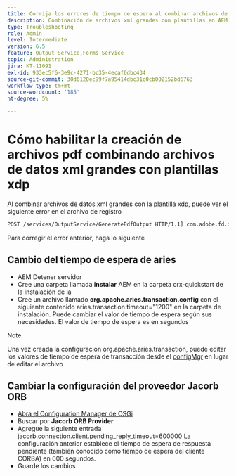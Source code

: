 ```yaml
---
title: Corrija los errores de tiempo de espera al combinar archivos de datos xml grandes con la plantilla xdp
description: Combinación de archivos xml grandes con plantillas en AEM Forms
type: Troubleshooting
role: Admin
level: Intermediate
version: 6.5
feature: Output Service,Forms Service
topic: Administration
jira: KT-11091
exl-id: 933ec5f6-3e9c-4271-bc35-4ecaf6dbc434
source-git-commit: 30d6120ec99f7a95414dbc31c0cb002152bd6763
workflow-type: tm+mt
source-wordcount: '185'
ht-degree: 5%

---
```


# Cómo habilitar la creación de archivos pdf combinando archivos de datos xml grandes con plantillas xdp

Al combinar archivos de datos xml grandes con la plantilla xdp, puede ver el siguiente error en el archivo de registro

```txt
POST /services/OutputService/GeneratePdfOutput HTTP/1.1] com.adobe.fd.output.internal.exception.OutputServiceException AEM_OUT_001_003:Unexpected Exception: client timeout reached org.omg.CORBA.TIMEOUT: client timeout reached
```

Para corregir el error anterior, haga lo siguiente

## Cambio del tiempo de espera de aries

* AEM Detener servidor
* Cree una carpeta llamada **instalar** AEM en la carpeta crx-quickstart de la instalación de la
* Cree un archivo llamado **org.apache.aries.transaction.config** con el siguiente contenido aries.transaction.timeout=&quot;1200&quot; en la carpeta de instalación. Puede cambiar el valor de tiempo de espera según sus necesidades. El valor de tiempo de espera es en segundos

>[!NOTE]
> Una vez creada la configuración org.apache.aries.transaction, puede editar los valores de tiempo de espera de transacción desde el [configMgr](http://localhost:4502/system/console/configMgr) en lugar de editar el archivo


## Cambiar la configuración del proveedor Jacorb ORB

* [Abra el Configuration Manager de OSGi](http://localhost:4502/system/console/configMgr)
* Buscar por **Jacorb ORB Provider**
* Agregue la siguiente entrada jacorb.connection.client.pending_reply_timeout=600000 La configuración anterior establece el tiempo de espera de respuesta pendiente (también conocido como tiempo de espera del cliente CORBA) en 600 segundos.
* Guarde los cambios
